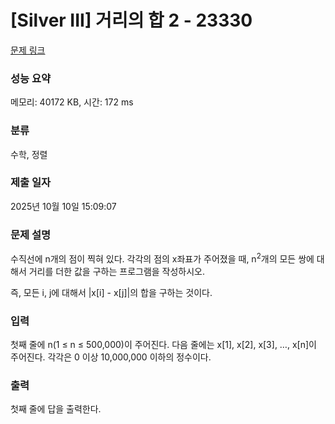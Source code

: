 # [Silver III] 거리의 합 2 - 23330 

[문제 링크](https://www.acmicpc.net/problem/23330) 

### 성능 요약

메모리: 40172 KB, 시간: 172 ms

### 분류

수학, 정렬

### 제출 일자

2025년 10월 10일 15:09:07

### 문제 설명

<p>수직선에 n개의 점이 찍혀 있다. 각각의 점의 x좌표가 주어졌을 때, n<sup>2</sup>개의 모든 쌍에 대해서 거리를 더한 값을 구하는 프로그램을 작성하시오.</p>

<p>즉, 모든 i, j에 대해서 |x[i] - x[j]|의 합을 구하는 것이다.</p>

### 입력 

 <p>첫째 줄에 n(1 ≤ n ≤ 500,000)이 주어진다. 다음 줄에는 x[1], x[2], x[3], …, x[n]이 주어진다. 각각은 0 이상 10,000,000 이하의 정수이다.</p>

### 출력 

 <p>첫째 줄에 답을 출력한다.</p>

